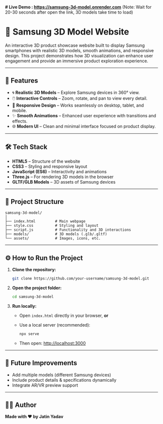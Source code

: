 **# Live Demo : https://samsung-3d-model.onrender.com**
 (Note: Wait for 20-30 seconds after open the link, 3D models take time to load)

# 📱 Samsung 3D Model Website

An interactive 3D product showcase website built to display Samsung smartphones with realistic 3D models, smooth animations, and responsive design. This project demonstrates how 3D visualization can enhance user engagement and provide an immersive product exploration experience.

---

## 🚀 Features

* 🌀 **Realistic 3D Models** – Explore Samsung devices in 360° view.
* 🖱️ **Interactive Controls** – Zoom, rotate, and pan to view every detail.
* 📱 **Responsive Design** – Works seamlessly on desktop, tablet, and mobile.
* ✨ **Smooth Animations** – Enhanced user experience with transitions and effects.
* 🌐 **Modern UI** – Clean and minimal interface focused on product display.

---

## 🛠️ Tech Stack

* **HTML5** – Structure of the website
* **CSS3** – Styling and responsive layout
* **JavaScript (ES6)** – Interactivity and animations
* **Three.js** – For rendering 3D models in the browser
* **GLTF/GLB Models** – 3D assets of Samsung devices

---

## 📂 Project Structure

```
samsung-3d-model/
│
├── index.html         # Main webpage
├── style.css          # Styling and layout
├── script.js          # Functionality and 3D interactions
├── models/            # 3D models (.glb/.gltf)
└── assets/            # Images, icons, etc.
```

---

## ⚙️ How to Run the Project

1. **Clone the repository:**

   ```bash
   git clone https://github.com/your-username/samsung-3d-model.git
   ```

2. **Open the project folder:**

   ```bash
   cd samsung-3d-model
   ```

3. **Run locally:**

   * Open `index.html` directly in your browser, **or**
   * Use a local server (recommended):

     ```bash
     npx serve
     ```
   * Then open: [http://localhost:3000](http://localhost:3000)

---

## 🌟 Future Improvements

* Add multiple models (different Samsung devices)
* Include product details & specifications dynamically
* Integrate AR/VR preview support

---

## 👨‍💻 Author

**Made with ❤ by Jatin Yadav**
